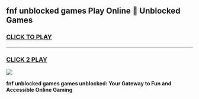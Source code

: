 
## fnf unblocked games Play Online 👋 Unblocked Games
<h3>
<a href="https://premium.freeplayer.one?title=fnf_unblocked_games&ref=19F">CLICK TO PLAY</a></h3>
<hr>

<h3>
<a href="https://premium.freeplayer.one?title=fnf_unblocked_games&ref=19F">CLICK 2 PLAY</a>
  
</h3>

<a href="https://premium.freeplayer.one?title=fnf_unblocked_games&ref=19F"><img src="https://clearcache.store/games.png"></a>


**fnf unblocked games games unblocked: Your Gateway to Fun and Accessible Online Gaming**

